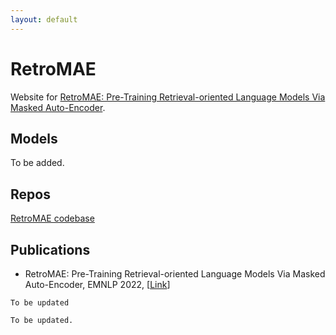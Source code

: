 ```yaml
---
layout: default
---
```


# RetroMAE
Website for [RetroMAE: Pre-Training Retrieval-oriented Language Models Via Masked Auto-Encoder](https://arxiv.org/abs/2205.12035). 

## Models
To be added. 

## Repos
[RetroMAE codebase](https://github.com/staoxiao/RetroMAE)

## Publications
- RetroMAE: Pre-Training Retrieval-oriented Language Models Via Masked Auto-Encoder, EMNLP 2022, [[Link](https://arxiv.org/abs/2205.12035)]


```
To be updated
```

```
To be updated.
```
